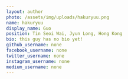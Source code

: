 ```yaml
---
layout: author
photo: /assets/img/uploads/hakuryuu.png
name: hakuryuu
display_name: Guo
position: Tin Seoi Wai, Jyun Long, Hong Kong
bio: this guy has no bio yet!
github_username: none
facebook_username: none
twitter_username: none
instagram_username: none
medium_username: none
---
```

